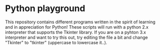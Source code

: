 # Python playground

This repository contains different programs written in the spirit of learning and in appreciation for Python!
These scripts will run with a python 2.x interpreter that supports the Tkinter library. If you are on a pyhton 3.x interpreter and want to try this out, try editing the file a bit and change "Tkinter" to "tkinter" (uppercase to lowercase it..).  
